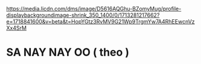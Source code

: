 https://media.licdn.com/dms/image/D5616AQGhu-BZomyMug/profile-displaybackgroundimage-shrink_350_1400/0/1713281217662?e=1718841600&v=beta&t=HopYGtz3RvMV9G21Wp9TrgmYw7A4RhEEwcnVzXx4SrM

# SA NAY NAY OO ( theo )
